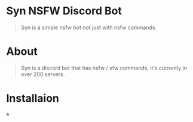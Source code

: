 # Syn NSFW Discord Bot
> Syn is a simple nsfw bot not just with nsfw commands.


# About
> Syn is a discord bot that has nsfw / sfw commands, it's currently in over 200 servers.

# Installaion
```
a
```
